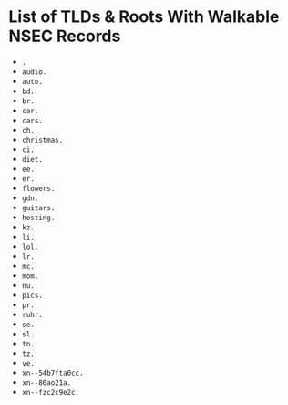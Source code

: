 # List of TLDs & Roots With Walkable NSEC Records

* `.`
* `audio.`
* `auto.`
* `bd.`
* `br.`
* `car.`
* `cars.`
* `ch.`
* `christmas.`
* `ci.`
* `diet.`
* `ee.`
* `er.`
* `flowers.`
* `gdn.`
* `guitars.`
* `hosting.`
* `kz.`
* `li.`
* `lol.`
* `lr.`
* `mc.`
* `mom.`
* `nu.`
* `pics.`
* `pr.`
* `ruhr.`
* `se.`
* `sl.`
* `tn.`
* `tz.`
* `ve.`
* `xn--54b7fta0cc.`
* `xn--80ao21a.`
* `xn--fzc2c9e2c.`
